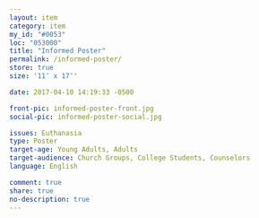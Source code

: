```yaml
---
layout: item
category: item
my_id: "#0053"
loc: "053000"
title: "Informed Poster"
permalink: /informed-poster/
store: true
size: '11″ x 17″'

date: 2017-04-10 14:19:33 -0500

front-pic: informed-poster-front.jpg
social-pic: informed-poster-social.jpg

issues: Euthanasia
type: Poster
target-age: Young Adults, Adults
target-audience: Church Groups, College Students, Counselors
language: English

comment: true
share: true
no-description: true
---
```

